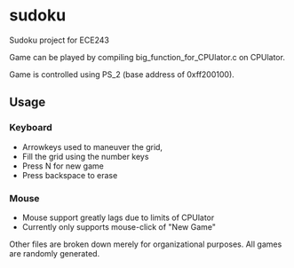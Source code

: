 # sudoku
Sudoku project for ECE243

Game can be played by compiling big_function_for_CPUlator.c on CPUlator. 

Game is controlled using PS_2 (base address of 0xff200100).

## Usage 
### Keyboard
- Arrowkeys used to maneuver the grid,
- Fill the grid using the number keys 
- Press N for new game
- Press backspace to erase
### Mouse
- Mouse support greatly lags due to limits of CPUlator
- Currently only supports mouse-click of "New Game"

Other files are broken down merely for organizational purposes.
All games are randomly generated.
